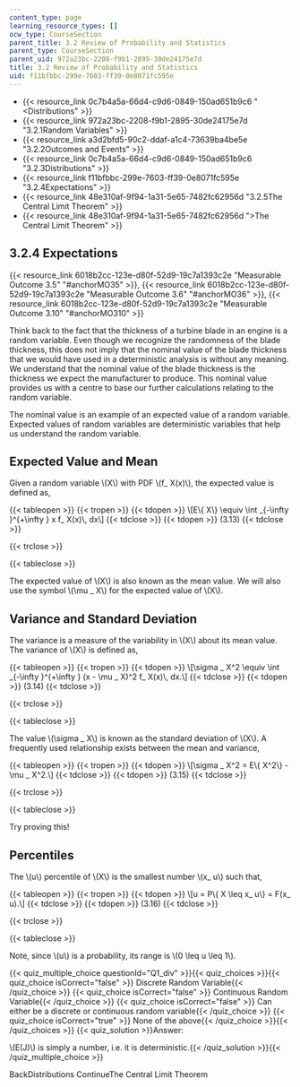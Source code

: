 ```yaml
---
content_type: page
learning_resource_types: []
ocw_type: CourseSection
parent_title: 3.2 Review of Probability and Statistics
parent_type: CourseSection
parent_uid: 972a23bc-2208-f9b1-2895-30de24175e7d
title: 3.2 Review of Probability and Statistics
uid: f11bfbbc-299e-7603-ff39-0e8071fc595e
---
```


*   {{< resource_link 0c7b4a5a-66d4-c9d6-0849-150ad651b9c6 "\<Distributions" >}}
*   {{< resource_link 972a23bc-2208-f9b1-2895-30de24175e7d "3.2.1Random Variables" >}}
*   {{< resource_link a3d2bfd5-90c2-ddaf-a1c4-73639ba4be5e "3.2.2Outcomes and Events" >}}
*   {{< resource_link 0c7b4a5a-66d4-c9d6-0849-150ad651b9c6 "3.2.3Distributions" >}}
*   {{< resource_link f11bfbbc-299e-7603-ff39-0e8071fc595e "3.2.4Expectations" >}}
*   {{< resource_link 48e310af-9f94-1a31-5e65-7482fc62956d "3.2.5The Central Limit Theorem" >}}
*   {{< resource_link 48e310af-9f94-1a31-5e65-7482fc62956d "\>The Central Limit Theorem" >}}

3.2.4 Expectations
------------------

{{< resource_link 6018b2cc-123e-d80f-52d9-19c7a1393c2e "Measurable Outcome 3.5" "#anchorMO35" >}}, {{< resource_link 6018b2cc-123e-d80f-52d9-19c7a1393c2e "Measurable Outcome 3.6" "#anchorMO36" >}}, {{< resource_link 6018b2cc-123e-d80f-52d9-19c7a1393c2e "Measurable Outcome 3.10" "#anchorMO310" >}}

Think back to the fact that the thickness of a turbine blade in an engine is a random variable. Even though we recognize the randomness of the blade thickness, this does not imply that the nominal value of the blade thickness that we would have used in a deterministic analysis is without any meaning. We understand that the nominal value of the blade thickness is the thickness we expect the manufacturer to produce. This nominal value provides us with a centre to base our further calculations relating to the random variable.

The nominal value is an example of an expected value of a random variable. Expected values of random variables are deterministic variables that help us understand the random variable.

Expected Value and Mean
-----------------------

Given a random variable \\(X\\) with PDF \\(f\_ X(x)\\), the expected value is defined as,

{{< tableopen >}}
{{< tropen >}}
{{< tdopen >}}
\\\[E\\{ X\\} \\equiv \\int \_{-\\infty }^{+\\infty } x f\_ X(x)\\, dx\\\]
{{< tdclose >}}
{{< tdopen >}}
(3.13)
{{< tdclose >}}

{{< trclose >}}

{{< tableclose >}}

The expected value of \\(X\\) is also known as the mean value. We will also use the symbol \\(\\mu \_ X\\) for the expected value of \\(X\\).

Variance and Standard Deviation
-------------------------------

The variance is a measure of the variability in \\(X\\) about its mean value. The variance of \\(X\\) is defined as,

{{< tableopen >}}
{{< tropen >}}
{{< tdopen >}}
\\\[\\sigma \_ X^2 \\equiv \\int \_{-\\infty }^{+\\infty } (x - \\mu \_ X)^2 f\_ X(x)\\, dx.\\\]
{{< tdclose >}}
{{< tdopen >}}
(3.14)
{{< tdclose >}}

{{< trclose >}}

{{< tableclose >}}

The value \\(\\sigma \_ X\\) is known as the standard deviation of \\(X\\). A frequently used relationship exists between the mean and variance,

{{< tableopen >}}
{{< tropen >}}
{{< tdopen >}}
\\\[\\sigma \_ X^2 = E\\{ X^2\\} - \\mu \_ X^2.\\\]
{{< tdclose >}}
{{< tdopen >}}
(3.15)
{{< tdclose >}}

{{< trclose >}}

{{< tableclose >}}

Try proving this!

Percentiles
-----------

The \\(u\\) percentile of \\(X\\) is the smallest number \\(x\_ u\\) such that,

{{< tableopen >}}
{{< tropen >}}
{{< tdopen >}}
\\\[u = P\\{ X \\leq x\_ u\\} = F(x\_ u).\\\]
{{< tdclose >}}
{{< tdopen >}}
(3.16)
{{< tdclose >}}

{{< trclose >}}

{{< tableclose >}}

Note, since \\(u\\) is a probability, its range is \\(0 \\leq u \\leq 1\\).

{{< quiz_multiple_choice questionId="Q1_div" >}}{{< quiz_choices >}}{{< quiz_choice isCorrect="false" >}} Discrete Random Variable{{< /quiz_choice >}}
{{< quiz_choice isCorrect="false" >}} Continuous Random Variable{{< /quiz_choice >}}
{{< quiz_choice isCorrect="false" >}} Can either be a discrete or continuous random variable{{< /quiz_choice >}}
{{< quiz_choice isCorrect="true" >}} None of the above{{< /quiz_choice >}}{{< /quiz_choices >}}
{{< quiz_solution >}}Answer:

\\(E(J)\\) is simply a number, i.e. it is deterministic.{{< /quiz_solution >}}{{< /quiz_multiple_choice >}}

BackDistributions ContinueThe Central Limit Theorem